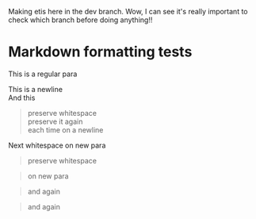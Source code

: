 Making etis here in the dev branch. Wow, I can see it's really important to check which branch before doing anything!!

# Markdown formatting tests
This is a regular para

This is a newline  
And this  

> preserve whitespace   
> preserve it again  
> each time on a newline

Next whitespace on new para

> preserve whitespace

> on new para

> and again

> and again
